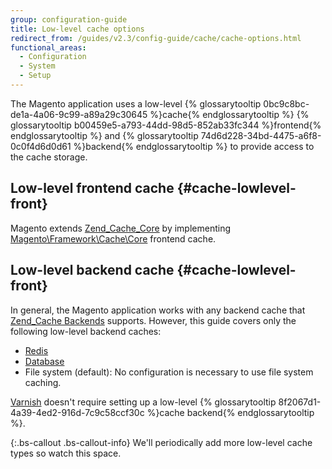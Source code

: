 ```yaml
---
group: configuration-guide
title: Low-level cache options
redirect_from: /guides/v2.3/config-guide/cache/cache-options.html
functional_areas:
  - Configuration
  - System
  - Setup
---
```


The Magento application uses a low-level {% glossarytooltip 0bc9c8bc-de1a-4a06-9c99-a89a29c30645 %}cache{% endglossarytooltip %} {% glossarytooltip b00459e5-a793-44dd-98d5-852ab33fc344 %}frontend{% endglossarytooltip %} and {% glossarytooltip 74d6d228-34bd-4475-a6f8-0c0f4d6d0d61 %}backend{% endglossarytooltip %} to provide access to the cache storage.

## Low-level frontend cache {#cache-lowlevel-front}

Magento extends [Zend_Cache_Core](http://framework.zend.com/manual/1.12/en/zend.cache.frontends.html) by implementing [Magento\\Framework\\Cache\\Core]({{site.mage2000url}}lib/internal/Magento/Framework/Cache/Core.php) frontend cache.

## Low-level backend cache {#cache-lowlevel-front}

In general, the Magento application works with any backend cache that [Zend_Cache Backends](http://framework.zend.com/manual/1.12/en/zend.cache.backends.html) supports. However, this guide covers only the following low-level backend caches:

* [Redis]({{page.baseurl}}/configure/caching/redis.html)
* [Database]({{page.baseurl}}/config-guide/cache/caching-database.html)
* File system (default): No configuration is necessary to use file system caching.

[Varnish]({{page.baseurl}}/configure/caching/varnish.html) doesn't require setting up a low-level {% glossarytooltip 8f2067d1-4a39-4ed2-916d-7c9c58ccf30c %}cache backend{% endglossarytooltip %}.

{:.bs-callout .bs-callout-info}
We'll periodically add more low-level cache types so watch this space.

